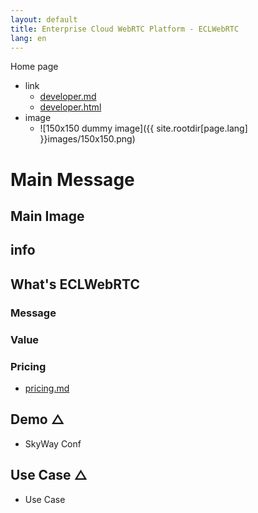 ```yaml
---
layout: default
title: Enterprise Cloud WebRTC Platform - ECLWebRTC
lang: en
---
```


Home page

- link
  - [developer.md](developer.md)
  - [developer.html](developer.html)
- image
  - ![150x150 dummy image]({{ site.rootdir[page.lang] }}images/150x150.png)

# Main Message
## Main Image
## info
## What's ECLWebRTC
### Message
### Value
### Pricing
- [pricing.md](pricing.md)

## Demo △
- SkyWay Conf

## Use Case △
- Use Case
